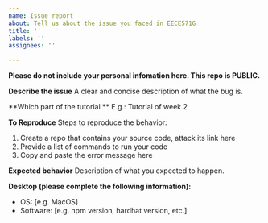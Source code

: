 ```yaml
---
name: Issue report
about: Tell us about the issue you faced in EECE571G
title: ''
labels: ''
assignees: ''

---
```


**Please do not include your personal infomation here. This repo is PUBLIC.**

**Describe the issue**
A clear and concise description of what the bug is.

**Which part of the tutorial  **
E.g.:  Tutorial of week 2

**To Reproduce**
Steps to reproduce the behavior:
1. Create a repo that contains your source code, attack its link here
2. Provide a list of commands to run your code
3. Copy and paste the error message here

**Expected behavior**
Description of what you expected to happen.

**Desktop (please complete the following information):**
 - OS: [e.g. MacOS]
 - Software: [e.g. npm version, hardhat version, etc.]
